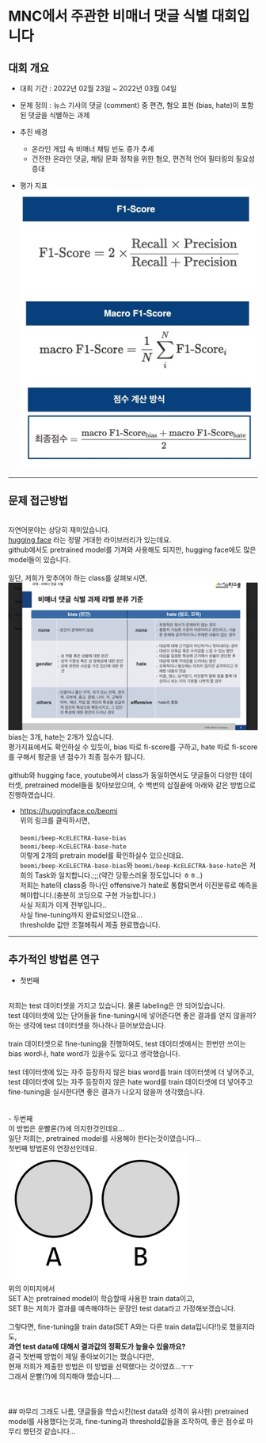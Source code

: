 # MNC에서 주관한 비매너 댓글 식별 대회입니다

## 대회 개요
- 대회 기간 : 2022년 02월 23일 ~ 2022년 03월 04일
- 문제 정의 : 뉴스 기사의 댓글 (comment) 중 편견, 혐오 표현 (bias, hate)이 포함된 댓글을 식별하는 과제

- 추진 배경
  - 온라인 게임 속 비매너 채팅 빈도 증가 추세
  - 건전한 온라인 댓글, 채팅 문화 정착을 위한 혐오, 편견적 언어 필터링의 필요성 증대
- 평가 지표<br/>
  <img src="./images/1.jpg">
<hr>

## 문제 접근방법
<br/>자연어분야는 상당히 재미있습니다.<br/>
<a href="https://huggingface.co/" target="_blank">hugging face</a> 라는 정말 거대한 라이브러리가 있는데요.<br/>
github에서도 pretrained model를 가져와 사용해도 되지만, hugging face에도 많은 model들이 있습니다.<br/><br/>
일단, 저희가 맞추어야 하는 class를 살펴보시면,<br/>
<img src="./images/label.png"><br/>
bias는 3개, hate는 2개가 있습니다.<br/>
평가지표에서도 확인하실 수 있듯이, bias 따로 fi-score를 구하고, hate 따로 fi-score를 구해서 평균을 낸 점수가 최종 점수가 됩니다.<br/>
<br/>
github와 hugging face, youtube에서 class가 동일하면서도 댓글들이 다양한 데이터셋, pretrained model들을 찾아보았으며, 수 백번의 삽질끝에 아래와 같은 방법으로 진행하였습니다.<br/>

- <a href="https://huggingface.co/beomi" target="_blank">https://huggingface.co/beomi</a><br/>
위의 링크를 클릭하시면, <br/><br/>
`beomi/beep-KcELECTRA-base-bias`<br/>
`beomi/beep-KcELECTRA-base-hate`<br/>
이렇게 2개의 pretrain model를 확인하실수 있으신데요.<br/>
`beomi/beep-KcELECTRA-base-bias`와 `beomi/beep-KcELECTRA-base-hate`은 저희의 Task와 일치합니다.;;;(약간 당황스러울 정도입니다 ㅎㅎ..)<br/>
저희는 hate의 class중 하나인 offensive가 hate로 통합되면서 이진분류로 예측을 해야합니다.(충분히 코딩으로 구현 가능합니다.)<br/>
사실 저희가 이게 전부입니다..<br/>
사실 fine-tuning까지 완료되었으니깐요...<br/>
thresholde 값만 조절해줘서 제출 완료했습니다.<br/>

---


## 추가적인 방법론 연구
- 첫번째
<br/>
저희는 test 데이터셋을 가지고 있습니다. 물론 labeling은 안 되어있습니다.<br/>
test 데이터셋에 있는 단어들을 fine-tuning시에 넣어준다면 좋은 결과를 얻지 않을까?하는 생각에 test 데이터셋을 하나하나 뜯어보았습니다.<br/>
<br/>
train 데이터셋으로 fine-tuning을 진행하여도, test 데이터셋에서는 한번만 쓰이는 bias word나, hate word가 있을수도 있다고 생각했습니다.<br/><br/>
test 데이터셋에 있는 자주 등장하지 않은 bias word를 train 데이터셋에 더 넣어주고,<br/>
test 데이터셋에 있는 자주 등장하지 않은 hate word를 train 데이터셋에 더 넣어주고 fine-tuning을 실시한다면 좋은 결과가 나오지 않을까 생각했습니다.
<br/><br/><br/>
- 두번째<br/>
이 방법은 운빨론(?)에 의지한것인데요...<br/>
일단 저희는, pretrained model를 사용해야 한다는것이였습니다...<br/>
첫번째 방법론의 연장선인데요.<br/>
<img src="./images/set.png"><br/>
위의 이미지에서 <br/>SET A는 pretrained model이 학습할때 사용한 train data이고,<br/>
SET B는 저희가 결과를 예측해야하는 문장인 test data라고 가정해보겠습니다.<br/>
<br/>
그렇다면, fine-tuning을 train data(SET A와는 다른 train data입니다!!)로 했을지라도,<br/>
<strong>과연 test data에 대해서 결과값의 정확도가 높을수 있을까요?</strong><br/>
결국 첫번째 방법이 제일 좋아보이기는 했습니다만,<br/>
현재 저희가 제출한 방법은 이 방법을 선택했다는 것이였죠...ㅜㅜ<br/>
그래서 운빨(?)에 의지해야 했습니다....<br/><br/>
<br/><br/>
## 마무리
그래도 나름, 댓글들을 학습시킨(test data와 성격이 유사한) pretrained model를 사용했다는것과, fine-tuning과 threshold값들을 조작하여, 좋은 점수로 마무리 했던것 같습니다...
